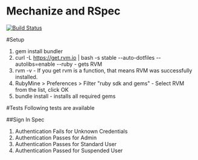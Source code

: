 Mechanize and RSpec
====

[![Build Status](https://travis-ci.org/uksa/mechanize-rspec.svg)](https://travis-ci.org/uksa/mechanize-rspec)

#Setup
1. gem install bundler
2. curl -L https://get.rvm.io | bash -s stable --auto-dotfiles --autolibs=enable --ruby - gets RVM
3. rvm -v - If you get rvm is a function, that means RVM was successfully installed.
4. RubyMine > Preferences > Filter "ruby sdk and gems" - Select RVM from the list, click OK
5. bundle install - installs all required gems

#Tests
Following tests are available

##Sign In Spec
1. Authentication Fails for Unknown Credentials
2. Authentication Passes for Admin
3. Authentication Passes for Standard User
4. Authentication Passed for Suspended User